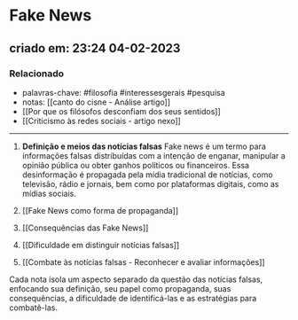 # Fake News

## criado em: 23:24 04-02-2023

### Relacionado

- palavras-chave: #filosofia #interessesgerais #pesquisa
- notas: [[canto do cisne -  Análise artigo]]
- [[Por que os filósofos desconfiam dos seus sentidos]]
- [[Criticismo às redes sociais - artigo nexo]]
---


1. **Definição e meios das notícias falsas**
   Fake news é um termo para informações falsas distribuídas com a intenção de enganar, manipular a opinião pública ou obter ganhos políticos ou financeiros. Essa desinformação é propagada pela mídia tradicional de notícias, como televisão, rádio e jornais, bem como por plataformas digitais, como as mídias sociais.

2. [[Fake News como forma de propaganda]]
   
3. [[Consequências das Fake News]]

4. [[Dificuldade em distinguir notícias falsas]]

5. [[Combate às notícias falsas - Reconhecer e avaliar informações]]

Cada nota isola um aspecto separado da questão das notícias falsas, enfocando sua definição, seu papel como propaganda, suas consequências, a dificuldade de identificá-las e as estratégias para combatê-las.